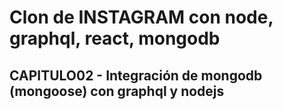 # Clon de INSTAGRAM con node, graphql, react, mongodb

## CAPITULO02 - Integración de mongodb (mongoose) con graphql y nodejs
